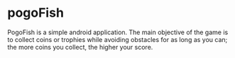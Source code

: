# pogoFish
PogoFish is a simple android application. The main objective of the game is to collect coins or trophies while avoiding obstacles for as long as you can; the more coins you collect, the higher your score. 
